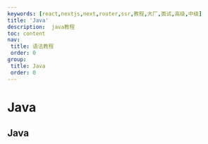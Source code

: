 ```yaml
---
keywords: [react,nextjs,next,router,ssr,教程,大厂,面试,高级,中级]
title: 'Java'
description:  java教程
toc: content
nav:
 title: 语法教程
 order: 0
group:
 title: Java
 order: 0
---
```

# Java

## Java
